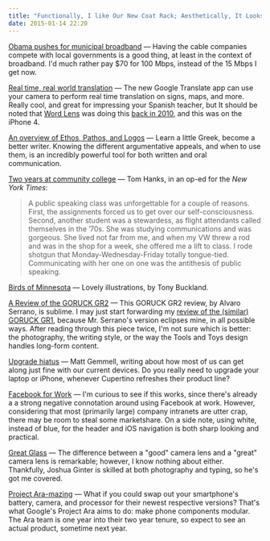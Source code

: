 ```yaml
---
title: "Functionally, I like Our New Coat Rack; Aesthetically, It Looks like an Alien"
date: 2015-01-14 22:20
---
```


[Obama pushes for municipal broadband](http://www.vox.com/2015/1/14/7546865/obama-municipal-broadband-fcc) &mdash; Having the cable companies compete with local governments is a good thing, at least in the context of broadband. I'd much rather pay $70 for 100 Mbps, instead of the 15 Mbps I get now. 

[Real time, real world translation](http://googletranslate.blogspot.com/2015/01/hallo-hola-ola-to-new-more-powerful_14.html) &mdash; The new Google Translate app can use your camera to perform real time translation on signs, maps, and more. Really cool, and great for impressing your Spanish teacher, but It should be noted that [Word Lens](https://itunes.apple.com/us/app/word-lens/id383463868?mt=8) was doing this [back in 2010](http://www.theguardian.com/technology/blog/2010/dec/20/word-lens-app-translates), and this was on the iPhone 4. 

[An overview of Ethos, Pathos, and Logos](http://courses.durhamtech.edu/perkins/aris.html) &mdash; Learn a little Greek, become a better writer. Knowing the different argumentative appeals, and when to use them, is an incredibly powerful tool for both written and oral communication.

[Two years at community college](http://www.nytimes.com/2015/01/14/opinion/tom-hanks-on-his-two-years-at-chabot-college.html?_r=0) &mdash; Tom Hanks, in an op-ed for the _New York Times_: 

> A public speaking class was unforgettable for a couple of reasons. First, the assignments forced us to get over our self-consciousness. Second, another student was a stewardess, as flight attendants called themselves in the ’70s. She was studying communications and was gorgeous. She lived not far from me, and when my VW threw a rod and was in the shop for a week, she offered me a lift to class. I rode shotgun that Monday-Wednesday-Friday totally tongue-tied. Communicating with her one on one was the antithesis of public speaking.

[Birds of Minnesota](http://birdsofminnesota.com/) &mdash; Lovely illustrations, by Tony Buckland. 

[A Review of the GORUCK GR2](http://toolsandtoys.net/reviews/the-goruck-gr2/) &mdash; This GORUCK GR2 review, by Alvaro Serrano, is sublime.  I may just start forwarding my [review of the (similar) GORUCK GR1](http://kyledreger.com/archives/14113-goruck-gr1.html), because Mr. Serrano's version eclipses mine, in all possible ways. After reading through this piece twice, I'm not sure which is better: the photography, the writing style, or the way the Tools and Toys design handles long-form content. 

[Upgrade hiatus](http://mattgemmell.com/a-final-laptop/) &mdash; Matt Gemmell, writing about how most of us can get along just fine with our current devices. Do you really need to upgrade your laptop or iPhone, whenever Cupertino refreshes their product line? 

[Facebook for Work](http://bits.blogs.nytimes.com/2015/01/14/facebook-looks-to-the-workplace-for-future-growth/) &mdash; I'm curious to see if this works, since there's already a a strong negative connotation around using Facebook at work. However, considering that most (primarily large) company intranets are utter crap, there may be room to steal some marketshare. On a side note, using white, instead of blue, for the header and iOS navigation is both sharp looking and practical. 

[Great Glass](http://thenewsprint.co/2015/01/13/great-glass/) &mdash; The difference between a "good" camera lens and a "great" camera lens is remarkable; however, I know nothing about either. Thankfully, Joshua Ginter is skilled at both photography and typing, so he's got me covered. 

[Project Ara-mazing](http://www.theverge.com/2015/1/14/7547529/google-project-ara-prototype-hands-ontf) &mdash; What if you could swap out your smartphone's battery, camera, and processor for their newest respective versions? That's what Google's Project Ara aims to do: make phone components modular. The Ara team is one year into their two year tenure, so expect to see an actual product, sometime next year.  


